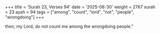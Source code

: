 +++
title = 'Surah 23, Verses 94'
date = '2025-08-30'
weight = 2767
surah = 23
ayah = 94
tags = ["among", "count", "lord", "not", "people", "wrongdoing"]
+++

then, my Lord, do not count me among the wrongdoing people.”
